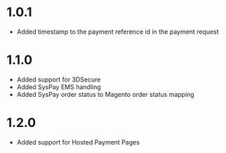 1.0.1
=============
* Added timestamp to the payment reference id in the payment request

1.1.0
=============
* Added support for 3DSecure
* Added SysPay EMS handling
* Added SysPay order status to Magento order status mapping

1.2.0
=============
* Added support for Hosted Payment Pages